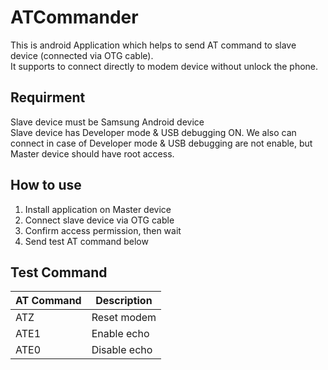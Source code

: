 # ATCommander
This is android Application which helps to send AT command to slave device (connected via OTG cable).  
It supports to connect directly to modem device without unlock the phone.

## Requirment
Slave device must be Samsung Android device  
Slave device has Developer mode & USB debugging ON.
We also can connect in case of Developer mode & USB debugging are not enable, but Master device should have root access.  

## How to use
1. Install application on Master device
2. Connect slave device via OTG cable
3. Confirm access permission, then wait
4. Send test AT command below

## Test Command
| AT Command | Description |
| ------------- | ------------- |
| ATZ  | Reset modem  |
| ATE1  | Enable echo  |
| ATE0  | Disable echo  ||
